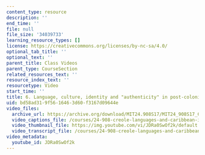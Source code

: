 ```yaml
---
content_type: resource
description: ''
end_time: ''
file: null
file_size: '34039733'
learning_resource_types: []
license: https://creativecommons.org/licenses/by-nc-sa/4.0/
optional_tab_title: ''
optional_text: ''
parent_title: Class Videos
parent_type: CourseSection
related_resources_text: ''
resource_index_text: ''
resourcetype: Video
start_time: ''
title: 6. Language, culture, identity and "authenticity" in post-colonial communities
uid: bd58ad31-9f56-1646-3d60-f3167d09644e
video_files:
  archive_url: https://archive.org/download/MIT24.908S17/MIT24_908S17_Creole_Chapter_06_Authenticity_300k.mp4
  video_captions_file: /courses/24-908-creole-languages-and-caribbean-identities-spring-2017/28fe0d743cd855e6b1fe1b2928e329d6_JDRa0SwOf2k.vtt
  video_thumbnail_file: https://img.youtube.com/vi/JDRa0SwOf2k/default.jpg
  video_transcript_file: /courses/24-908-creole-languages-and-caribbean-identities-spring-2017/579c02a771151561b81d1271d5a76d4a_JDRa0SwOf2k.pdf
video_metadata:
  youtube_id: JDRa0SwOf2k
---
```

